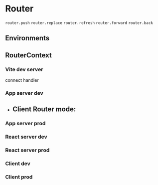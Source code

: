 

# Router

`router.push`
`router.replace`
`router.refresh`
`router.forward`
`router.back`

## Environments


RouterContext
  - 

### Vite dev server
connect handler



### App server dev
- Client Router mode:
  - 

### App server prod


### React server dev


### React server prod

### Client dev

### Client prod